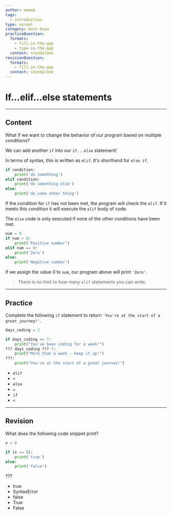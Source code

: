 ```yaml
---
author: emmab
tags:
  - introduction
type: normal
category: must-know
practiceQuestion:
  formats:
    - fill-in-the-gap
    - type-in-the-gap
  context: standalone
revisionQuestion:
  formats:
    - fill-in-the-gap
  context: standalone
---
```


# If...elif...else statements


---

## Content

What if we want to change the behavior of our program based on multiple conditions?

We can add another `if` into our `if...else` statement!

In terms of syntax, this is written as `elif`. It's shorthand for `else if`.

```python
if condition:
    print('do something')
elif condition:
    print('do something else')
else: 
    print('do some other thing')
```

If the condition for `if` has not been met, the program will check the `elif`. If it meets this condition it will execute the `elif` body of code.

The `else` code is only executed if none of the other conditions have been met.

```python
num = 0
if num > 0:
    print('Positive number')
elif num == 0:
    print('Zero')
else:
    print('Negative number')
```

If we assign the value 0 to `num`, our program above will print `'Zero'`.

> There is no limit to how many `elif` statements you can write.


---

## Practice

Complete the following `if` statement to return `'You're at the start of a great journey!'`.

```python
days_coding = 2

if days_coding == 7:
    print("You've been coding for a week!")
??? days_coding ??? 7:
    print("More than a week - keep it up!")
???:
    print("You're at the start of a great journey!")
```

- `elif`
- `>`
- `else`
- `=`
- `if`
- `<`


---

## Revision

What does the following code snippet print?

```python
x = 8

if (x == 8):
    print('true')
else:
    print('false')
```

???

- true
- SyntaxError
- false
- True
- False
 
